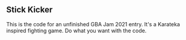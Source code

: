 Stick Kicker
------------

This is the code for an unfinished GBA Jam 2021 entry. It's a Karateka inspired fighting game. Do what you want with the code.

